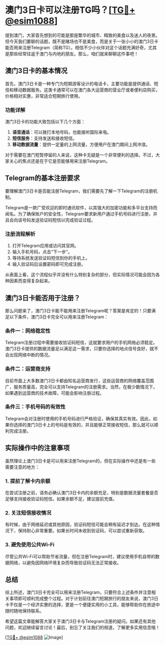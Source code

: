 # 澳门3日卡可以注册TG吗？[[TG💪+ @esim1088](https://t.me/s/esim1088)]

提到澳门，大家首先想到的可能是那座繁华的城市、精致的美食以及迷人的夜景。但今天我们要聊的话题，既不是赌场也不是美食，而是关于一张小小的澳门3日卡能否用来注册Telegram（简称TG）。相信不少小伙伴对这个话题充满好奇，尤其是那些经常往返于澳门与内地的朋友。那么，咱们就来聊聊这件事吧！

## 澳门3日卡的基本情况

首先，澳门3日卡是一种专门为短期游客设计的电话卡，主要功能是提供通话、短信和移动数据服务。这类卡通常可以在澳门各大运营商的营业厅或者便利店购买，价格相对实惠，非常适合短期旅行使用。

### 功能详解

澳门3日卡的功能大致包括以下几个方面：

1. **语音通话**：可以拨打本地号码，也能接听国际来电。
2. **短信服务**：支持发送和接收短信。
3. **移动数据流量**：提供一定量的上网流量，方便用户在澳门期间上网冲浪。

对于需要在澳门短暂停留的人来说，这种卡无疑是一个非常便利的选择。不过，大家关心的焦点还是在于它是否能够用来注册Telegram。

## Telegram的基本注册要求

要理解澳门3日卡是否能注册Telegram，我们需要先了解一下Telegram的注册机制。

Telegram是一款广受欢迎的即时通讯软件，以其强大的加密功能和多平台支持而闻名。为了确保账户的安全性，Telegram要求新用户通过手机号码进行注册，并且会向该号码发送验证码短信以完成验证过程。

### 注册流程解析

1. 打开Telegram应用或访问其官网。
2. 输入手机号码，点击“下一步”。
3. 等待系统发送验证码短信到你的手机上。
4. 输入验证码后设置密码即可完成注册。

从表面上看，这个流程似乎并没有什么特别复杂的部分，但实际情况可能会因为各种因素而变得复杂起来。

## 澳门3日卡能否用于注册？

那么问题来了，澳门3日卡能不能用来注册Telegram呢？答案是肯定的！只要满足以下条件，澳门3日卡完全可以用来注册Telegram：

### 条件一：网络稳定性

Telegram注册过程中需要接收验证码短信，这就要求用户的手机网络必须稳定。澳门3日卡提供的数据流量足以满足这一需求，只要你选择的地点信号良好，就不会出现网络中断的情况。

### 条件二：运营商支持

目前市面上大多数澳门3日卡都由知名运营商发行，这些运营商的网络覆盖范围广，服务质量高，完全可以支持Telegram的注册需求。当然，在极少数情况下，如果遇到运营商的技术故障，可能会影响注册过程。

### 条件三：手机号码的有效性

Telegram会对注册时使用的手机号码进行严格验证，确保其真实有效。因此，如果你选择的澳门3日卡上的号码是有效的，并且能够正常接收短信，那么就可以顺利完成注册。

## 实际操作中的注意事项

虽然理论上澳门3日卡是可以用来注册Telegram的，但在实际操作中还是有一些需要注意的地方：

### 1. 提前了解卡内余额

在尝试注册之前，请务必确认澳门3日卡内的余额充足，特别是数据流量套餐是否足够支持接收验证码短信。如果余额不足，建议提前充值。

### 2. 关注短信接收情况

有时候，由于网络延迟或其他原因，验证码短信可能会稍有延迟才到达。在这种情况下，保持耐心非常重要。如果长时间未收到验证码，可以尝试重新获取。

### 3. 避免使用公共Wi-Fi

尽管公共Wi-Fi可以帮助节省流量，但在注册Telegram时，建议使用手机自带的数据网络，以避免因网络环境复杂而导致验证码无法正常接收。

## 总结

综上所述，澳门3日卡完全可以用来注册Telegram，只要符合上述条件并注意相关事项即可顺利完成整个过程。对于计划前往澳门短期旅行的朋友来说，澳门3日卡不仅是一个经济实惠的选择，更是一个便捷实用的小工具，能够帮助你在旅途中随时随地保持联系。

希望这篇文章能解答大家关于澳门3日卡与Telegram注册的疑问。如果还有其他问题，欢迎继续留言讨论！最后，别忘了关注我们的频道，了解更多实用信息哦！

[[TG💪+ @esim1088](https://t.me/s/esim1088) ![Image](https://i.postimg.cc/4NQfJmqS/Snipaste-2025-05-13-00-14-12.png)]